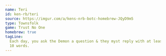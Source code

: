 ```yaml
---
name: Teri
id: ken-rb/teri
source: https://imgur.com/a/kens-nrb-botc-homebrew-JQyD9m5
type: Townsfolk
game: Trust No One
homebrew: true
tagLine:
  Each day, you ask the Demon a question & they myst reply with at least
  10 words.
---
```

